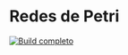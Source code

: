 # Redes de Petri

[![Build completo](https://github.com/jfbueno/sms-redes-petri/actions/workflows/build-completo.yml/badge.svg)](https://github.com/jfbueno/sms-redes-petri/actions/workflows/build-completo.yml)

